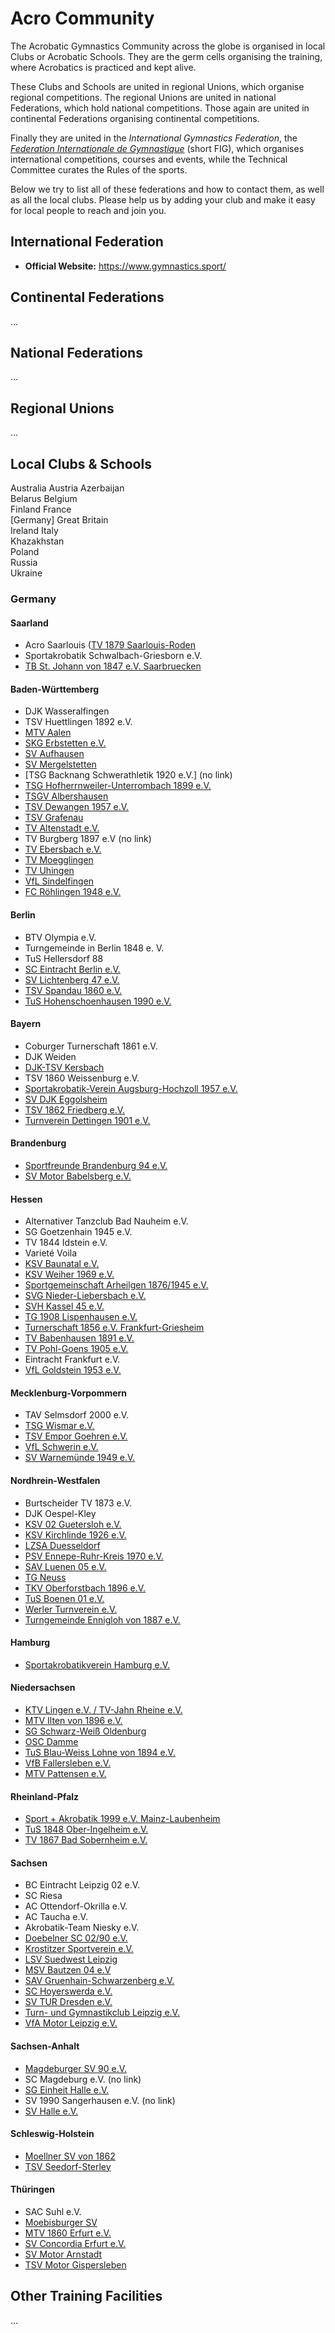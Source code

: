 # Acro Community

The Acrobatic Gymnastics Community across the globe is organised in local Clubs or Acrobatic Schools. They are the germ cells organising the training, where Acrobatics is practiced and kept alive. 

These Clubs and Schools are united in regional Unions, which organise regional competitions. The regional Unions are united in national Federations, which hold national competitions. Those again are united in continental Federations organising continental competitions. 

Finally they are united in the *International Gymnastics Federation*, the [*Federation Internationale de Gymnastique*](https://www.gymnastics.sport/) (short FIG), which organises international competitions, courses and events, while the Technical Committee curates the Rules of the sports. 

Below we try to list all of these federations and how to contact them, as well as all the local clubs. Please help us by adding your club and make it easy for local people to reach and join you.


## International Federation

* **Official Website:** https://www.gymnastics.sport/


## Continental Federations

...


## National Federations

...


## Regional Unions

...


## Local Clubs & Schools

Australia Austria Azerbaijan  
Belarus Belgium  
Finland France   
[Germany] Great Britain  
Ireland Italy  
Khazakhstan  
Poland  
Russia  
Ukraine  
   



### Germany

#### Saarland

* Acro Saarlouis ([TV 1879 Saarlouis-Roden]((http://www.tv1879roden.de/))
* Sportakrobatik Schwalbach-Griesborn e.V.
* [TB St. Johann von 1847 e.V. Saarbruecken](https://www.tbs-saarbruecken.de)


#### Baden-Württemberg

* DJK Wasseralfingen
* TSV Huettlingen 1892 e.V.
* [MTV Aalen](http://www.mtv-aalen.de)
* [SKG Erbstetten e.V.](http://www.skg-erbstetten.de)
* [SV Aufhausen](http://www.sv-aufhausen.de)
* [SV Mergelstetten](http://svmergelstetten.de/)
* [TSG Backnang Schwerathletik 1920 e.V.] (no link)
* [TSG Hofherrnweiler-Unterrombach 1899 e.V.](http://www.tsg-hofherrnweiler.de)
* [TSGV Albershausen](http://www.der-akrobat.de/)
* [TSV Dewangen 1957 e.V.](https://tsv-dewangen.de/abteilungen/akrobatik/)
* [TSV Grafenau](http://www.tsv-grafenau.de/)
* [TV Altenstadt e.V.](http://www.tvaltenstadt.de/)
* TV Burgberg 1897 e.V (no link)
* [TV Ebersbach e.V.](http://www.tv-ebersbach.de/)
* [TV Moegglingen](http://www.tvm-online.de/)
* [TV Uhingen](http://www.tv-uhingen.de/)
* [VfL Sindelfingen](http://www.sportakrobatik.vfl-sindelfingen.de/)
* [FC Röhlingen 1948 e.V.](https://www.fc-roehlingen.de/index.php/showakrobatik/goldies)


#### Berlin

* BTV Olympia e.V.
* Turngemeinde in Berlin 1848 e. V.
* TuS Hellersdorf 88
* [SC Eintracht Berlin e.V.](http://www.akrobatiksternchen.de)
* [SV Lichtenberg 47 e.V.](http://www.lichtenberg47.de)
* [TSV Spandau 1860 e.V.](http://www.tsv-spandau-1860.de/)
* [TuS Hohenschoenhausen 1990 e.V.](http://www.akrobatikmaeuse.de/)


#### Bayern

* Coburger Turnerschaft 1861 e.V.
* DJK Weiden
* [DJK-TSV Kersbach](http://www.djk-kersbach.de/)
* TSV 1860 Weissenburg e.V.
* [Sportakrobatik-Verein Augsburg-Hochzoll 1957 e.V.](http://www.sportakrobatik-augsburg.de)
* [SV DJK Eggolsheim](http://www.sportakrobatik-kersbach.jimdo.com/)
* [TSV 1862 Friedberg e.V.](http://www.tsv-friedberg.de/)
* [Turnverein Dettingen 1901 e.V.](http://www.tvdettingen.de/)


#### Brandenburg

* [Sportfreunde Brandenburg 94 e.V.](http://www.sfb-94.de)
* [SV Motor Babelsberg e.V.](http://www.sportakrobaten-potsdam.de/)


#### Hessen

* Alternativer Tanzclub Bad Nauheim e.V.
* SG Goetzenhain 1945 e.V.
* TV 1844 Idstein e.V.
* Varieté Voila
* [KSV Baunatal e.V.](http://www.sportakrobatik.ksv-baunatal.de)
* [KSV Weiher 1969 e.V.](http://www.ksv-weiher.com)
* [Sportgemeinschaft Arheilgen 1876/1945 e.V.](http://sg-arheilgen.de)
* [SVG Nieder-Liebersbach e.V.](http://www.svg-sportakrobatik.de/)
* [SVH Kassel 45 e.V.](http://www.sportakrobatik-svhkassel.de/)
* [TG 1908 Lispenhausen e.V.](http://www.akrobatik-lispenhausen.npage.de/)
* [Turnerschaft 1856 e.V. Frankfurt-Griesheim](http://www.ts-griesheim.de/)
* [TV Babenhausen 1891 e.V.](http://www.tvbabenhausen.de/)
* [TV Pohl-Goens 1905 e.V.](http://www.sportakrobatik-pohlgoens.de/)
* Eintracht Frankfurt e.V.
* [VfL Goldstein 1953 e.V.](http://www.vfl-goldstein.de/)


#### Mecklenburg-Vorpommern

* TAV Selmsdorf 2000 e.V.
* [TSG Wismar e.V.](http://www.tsg-wismar.de/)
* [TSV Empor Goehren e.V.](http://www.sportakrobatik-ruegen.de/)
* [VfL Schwerin e.V.](http://www.vfl-schwerin.de/)
* [SV Warnemünde 1949 e.V.](https://svwarnemuende.de/sportakrobatik/)


#### Nordhrein-Westfalen

* Burtscheider TV 1873 e.V.
* DJK Oespel-Kley
* [KSV 02 Guetersloh e.V.](https://ksv02-guetersloh.de/)
* [KSV Kirchlinde 1926 e.V.](http://www.ksv-kirchlinde.de)
* [LZSA Duesseldorf](https://lzsa.de/)
* [PSV Ennepe-Ruhr-Kreis 1970 e.V.](http://www.psv-sportakrobatik.de)
* [SAV Luenen 05 e.V.](http://www.sav-luenen.de)
* [TG Neuss](http://www.tg-neuss.de/)
* [TKV Oberforstbach 1896 e.V.](http://www.tkv-oberforstbach.de/)
* [TuS Boenen 01 e.V.](https://www.tus-boenen.de/sportangebote/sportakrobatik/)
* [Werler Turnverein e.V.](http://www.werler-tv.de/)
* [Turngemeinde Ennigloh von 1887 e.V.](http://www.tg-ennigloh.de/)


#### Hamburg

* [Sportakrobatikverein Hamburg e.V.](https://www.sportakrobatik-verein-hamburg.de/)


#### Niedersachsen

* [KTV Lingen e.V. / TV-Jahn Rheine e.V.](http://www.ktv-lingen.jimdo.com)
* [MTV Ilten von 1896 e.V.](http://www.mtv-ilten.de)
* [SG Schwarz-Weiß Oldenburg](http://www.sportakrobatik-oldenburg.de)
* [OSC Damme](http://www.osc-damme.de)
* [TuS Blau-Weiss Lohne von 1894 e.V.](http://www.blau-weiss-lohne.de/)
* [VfB Fallersleben e.V.](http://www.vfb-fallersleben.de/)
* [MTV Pattensen e.V.](https://www.mtv-pattensen.de/)


#### Rheinland-Pfalz

* [Sport + Akrobatik 1999 e.V. Mainz-Laubenheim](http://www.sav-laubenheim.de)
* [TuS 1848 Ober-Ingelheim e.V.](http://www.tus-ober-ingelheim.de/)
* [TV 1867 Bad Sobernheim e.V.](http://www.tv1867.de/)


#### Sachsen

* BC Eintracht Leipzig 02 e.V.
* SC Riesa
* AC Ottendorf-Okrilla e.V.
* AC Taucha e.V.
* Akrobatik-Team Niesky e.V.
* [Doebelner SC 02/90 e.V.](http://www.doebelner-sc.de/)
* [Krostitzer Sportverein e.V.](http://www.krostitzer-akrobaten.de)
* [LSV Suedwest Leipzig](http://www.lsvsw.de)
* [MSV Bautzen 04 e.V](http://www.msvbautzen04.de)
* [SAV Gruenhain-Schwarzenberg e.V.](http://www.sav-schwarzenberg.de)
* [SC Hoyerswerda e.V.](http://www.sportclub-hoyerswerda.de)
* [SV TUR Dresden e.V.](http://www.sv-tur.de/)
* [Turn- und Gymnastikclub Leipzig e.V.](http://www.tug-leipzig.de/)
* [VfA Motor Leipzig e.V.](http://www.vfa-leipzig.de/)


#### Sachsen-Anhalt

* [Magdeburger SV 90 e.V.](http://www.msv90.de)
* SC Magdeburg e.V. (no link)
* [SG Einheit Halle e.V.]()
* SV 1990 Sangerhausen e.V. (no link)
* [SV Halle e.V.](http://www.sv-halle.de/)


#### Schleswig-Holstein

* [Moellner SV von 1862](http://www.till-sportakrobaten.de)
* [TSV Seedorf-Sterley](https://tsv-seedorf-sterley.de/sparten/sportakrobatik.html)


#### Thüringen

* SAC Suhl e.V.
* [Moebisburger SV](http://www.akro-moebisburg.de)
* [MTV 1860 Erfurt e.V.](https://mtverfurt.de/akrobatik/)
* [SV Concordia Erfurt e.V.](http://www.sv-concordia.de)
* [SV Motor Arnstadt](http://www.sport-akrobatik.de/)
* [TSV Motor Gispersleben](http://www.gispi-sport.de/)




## Other Training Facilities

...
